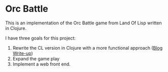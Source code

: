 Orc Battle
==============
This is an implementation of the Orc Battle game from Land Of Lisp written in Clojure.

I have three goals for this project:

1. Rewrite the CL version in Clojure with a more functional approach (<a href='http://rgoddard.blogspot.com/2012/04/goal-of-this-is-to-explain-how-i.html'>Blog Write-up</a>)
2. Expand the game play
3. Implement a web front end.

